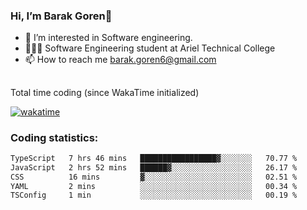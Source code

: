 ###  Hi, I’m Barak Goren👋
- 👀 I’m interested in Software engineering.
- 👨🏼‍🎓 Software Engineering student at Ariel Technical College
- 📫 How to reach me barak.goren6@gmail.com
##
Total time coding (since WakaTime initialized)

[![wakatime](https://wakatime.com/badge/user/5cc5ec80-a806-4ca2-a704-db29274e48cd.svg)](https://wakatime.com/@5cc5ec80-a806-4ca2-a704-db29274e48cd)

   
### Coding statistics:

<!--START_SECTION:waka-->

```txt
TypeScript   7 hrs 46 mins   █████████████████▓░░░░░░░   70.77 %
JavaScript   2 hrs 52 mins   ██████▓░░░░░░░░░░░░░░░░░░   26.17 %
CSS          16 mins         ▓░░░░░░░░░░░░░░░░░░░░░░░░   02.51 %
YAML         2 mins          ░░░░░░░░░░░░░░░░░░░░░░░░░   00.34 %
TSConfig     1 min           ░░░░░░░░░░░░░░░░░░░░░░░░░   00.19 %
```

<!--END_SECTION:waka-->

<!---
barakgoren/barakgoren is a ✨ special ✨ repository because its `README.md` (this file) appears on your GitHub profile.
You can click the Preview link to take a look at your changes.
--->
